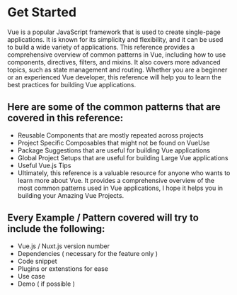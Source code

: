 
# Get Started

Vue is a popular JavaScript framework that is used to create single-page applications. It is known for its simplicity and flexibility, and it can be used to build a wide variety of applications. This reference provides a comprehensive overview of common patterns in Vue, including how to use components, directives, filters, and mixins. It also covers more advanced topics, such as state management and routing. Whether you are a beginner or an experienced Vue developer, this reference will help you to learn the best practices for building Vue applications.

## Here are some of the common patterns that are covered in this reference:

* Reusable Components that are mostly repeated across projects
* Project Specific Composables that might not be found on VueUse
* Package Suggestions that are useful for building Vue applications
* Global Project Setups that are useful for building Large Vue applications
* Useful Vue.js Tips
* Ultimately, this reference is a valuable resource for anyone who wants to learn more about Vue. It provides a comprehensive overview of the most common patterns used in Vue applications, I hope it helps you in building your Amazing Vue Projects.

## Every Example / Pattern covered will try to include the following:

* Vue.js / Nuxt.js version number
* Dependencies ( necessary for the feature only )
* Code snippet
* Plugins or extenstions for ease
* Use case
* Demo ( if possible )
